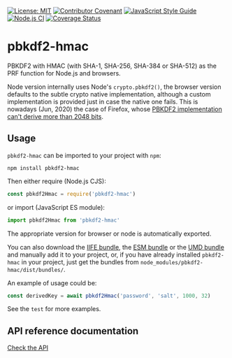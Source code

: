 [![License: MIT](https://img.shields.io/badge/License-MIT-yellow.svg)](https://opensource.org/licenses/MIT)
[![Contributor Covenant](https://img.shields.io/badge/Contributor%20Covenant-2.1-4baaaa.svg)](CODE_OF_CONDUCT.md)
[![JavaScript Style Guide](https://img.shields.io/badge/code_style-standard-brightgreen.svg)](https://standardjs.com)
[![Node.js CI](https://github.com/juanelas/pbkdf2-hmac/actions/workflows/build-and-test.yml/badge.svg)](https://github.com/juanelas/pbkdf2-hmac/actions/workflows/build-and-test.yml)
[![Coverage Status](https://coveralls.io/repos/github/juanelas/pbkdf2-hmac/badge.svg?branch=main)](https://coveralls.io/github/juanelas/pbkdf2-hmac?branch=main)

# pbkdf2-hmac

PBKDF2 with HMAC (with SHA-1, SHA-256, SHA-384 or SHA-512) as the PRF function for Node.js and browsers.

Node version internally uses Node's `crypto.pbkdf2()`, the browser version defaults to the subtle crypto native implementation, although a custom implementation is provided just in case the native one fails. This is nowadays (Jun, 2020) the case of Firefox, whose [PBKDF2 implementation can't derive more than 2048 bits](https://github.com/mdn/sprints/issues/3278).

## Usage

`pbkdf2-hmac` can be imported to your project with `npm`:

```console
npm install pbkdf2-hmac
```

Then either require (Node.js CJS):

```javascript
const pbkdf2Hmac = require('pbkdf2-hmac')
```

or import (JavaScript ES module):

```javascript
import pbkdf2Hmac from 'pbkdf2-hmac'
```

The appropriate version for browser or node is automatically exported.

You can also download the [IIFE bundle](https://raw.githubusercontent.com/juanelas/pbkdf2-hmac/main/dist/bundle.iife.js), the [ESM bundle](https://raw.githubusercontent.com/juanelas/pbkdf2-hmac/main/dist/bundle.esm.min.js) or the [UMD bundle](https://raw.githubusercontent.com/juanelas/pbkdf2-hmac/main/dist/bundle.umd.js) and manually add it to your project, or, if you have already installed `pbkdf2-hmac` in your project, just get the bundles from `node_modules/pbkdf2-hmac/dist/bundles/`.

An example of usage could be:

```typescript
const derivedKey = await pbkdf2Hmac('password', 'salt', 1000, 32)
```

See the `test` for more examples.

## API reference documentation

[Check the API](./docs/API.md)
